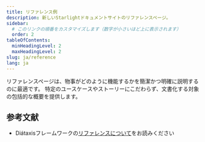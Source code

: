 ```yaml
---
title: リファレンス例
description: 新しいStarlightドキュメントサイトのリファレンスページ。
sidebar:
  # このリンクの順番をカスタマイズします（数字が小さいほど上に表示されます）
  order: 2
tableOfContents:
  minHeadingLevel: 2
  maxHeadingLevel: 2
slug: ja/reference
lang: ja
---
```


リファレンスページは、物事がどのように機能するかを簡潔かつ明確に説明するのに最適です。
特定のユースケースやストーリーにこだわらず、文書化する対象の包括的な概要を提供します。

## 参考文献
- Diátaxisフレームワークの[リファレンスについて](https://diataxis.fr/reference/)をお読みください
